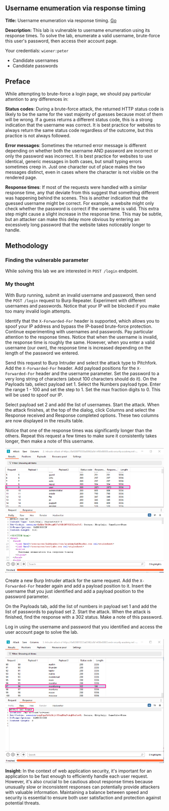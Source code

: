 ## Username enumeration via response timing

**Title:** Username enumeration via response timing. [Go](https://portswigger.net/web-security/authentication/password-based/lab-username-enumeration-via-response-timing)

**Description:** 
This lab is vulnerable to username enumeration using its response times. To solve the lab, enumerate a valid username, brute-force this user's password, then access their account page.

Your credentials: `wiener:peter`

- Candidate usernames
- Candidate passwords

## Preface

While attempting to brute-force a login page, we should pay particular attention to any differences in:

**Status codes**: During a brute-force attack, the returned HTTP status code is likely to be the same for the vast majority of guesses because most of them will be wrong. If a guess returns a different status code, this is a strong indication that the username was correct. It is best practice for websites to always return the same status code regardless of the outcome, but this practice is not always followed.

**Error messages**: Sometimes the returned error message is different depending on whether both the username AND password are incorrect or only the password was incorrect. It is best practice for websites to use identical, generic messages in both cases, but small typing errors sometimes creep in. Just one character out of place makes the two messages distinct, even in cases where the character is not visible on the rendered page.

**Response times**: If most of the requests were handled with a similar response time, any that deviate from this suggest that something different was happening behind the scenes. This is another indication that the guessed username might be correct. For example, a website might only check whether the password is correct if the username is valid. This extra step might cause a slight increase in the response time. This may be subtle, but an attacker can make this delay more obvious by entering an excessively long password that the website takes noticeably longer to handle.

## Methodology

### Finding the vulnerable parameter

While solving this lab we are interested in `POST /login` endpoint.

### My thought

With Burp running, submit an invalid username and password, then send the `POST /login` request to Burp Repeater. Experiment with different usernames and passwords. Notice that your IP will be blocked if you make too many invalid login attempts.

Identify that the `X-Forwarded-For` header is supported, which allows you to spoof your IP address and bypass the IP-based brute-force protection.
Continue experimenting with usernames and passwords. Pay particular attention to the response times. Notice that when the username is invalid, the response time is roughly the same. However, when you enter a valid username (our own), the response time is increased depending on the length of the password we entered.

Send this request to Burp Intruder and select the attack type to Pitchfork. Add the `X-Forwarded-For` header. Add payload positions for the `X-Forwarded-For` header and the username parameter. Set the password to a very long string of characters (about 100 characters should do it). On the Payloads tab, select payload set 1. Select the Numbers payload type. Enter the range 1 - 100 and set the step to 1. Set the max fraction digits to 0. This will be used to spoof our IP.

Select payload set 2 and add the list of usernames. Start the attack.
When the attack finishes, at the top of the dialog, click Columns and select the Response received and Response completed options. These two columns are now displayed in the results table.

Notice that one of the response times was significantly longer than the others. Repeat this request a few times to make sure it consistently takes longer, then make a note of this username.

![poc_time.png](../images/time.png)

Create a new Burp Intruder attack for the same request. Add the `X-Forwarded-For` header again and add a payload position to it. Insert the username that you just identified and add a payload position to the password parameter.

On the Payloads tab, add the list of numbers in payload set 1 and add the list of passwords to payload set 2. Start the attack. When the attack is finished, find the response with a 302 status. Make a note of this password.

Log in using the username and password that you identified and access the user account page to solve the lab. 

![poc_found.png](../images/found.png)

**Insight:**
In the context of web application security, it's important for an application to be fast enough to efficiently handle each user request. However, it's also crucial to be cautious about response times because unusually slow or inconsistent responses can potentially provide attackers with valuable information. Maintaining a balance between speed and security is essential to ensure both user satisfaction and protection against potential threats.
